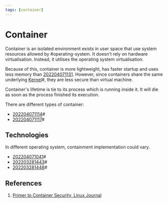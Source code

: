 ```yaml
---
tags: [container]
---
```


# Container

Container is an isolated environment exists in user space that use system
resources allowed by #operating-system. It doesn't rely on hardware
virtualisation. Instead, it utilises the operating system virtualisation.

Because of this, container is more lightweight, has faster startup and uses less
memory than [202204071131](202204071131.md). However, since containers share the same
underlying [Kernel](202210062254.md)#, they are less secure than virtual
machine.

Container's lifetime is tie to its process which is running inside it. It will
die as soon as the process finished its execution.

There are different types of container:
- [202204071114](202204071114.md)#
- [202204071117](202204071117.md)#

## Technologies

In different operating system, containment implementation could vary.

- [202204071041](202204071041.md)#
- [202203281443](202203281443.md)#
- [202203281448](202203281448.md)#

## References

1. [Primer to Container Security, Linux
   Journal](https://www.linuxjournal.com/content/primer-container-security)
